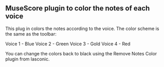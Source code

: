 MuseScore plugin to color the notes of each voice
----
This plug in colors the notes according to the voice. The color scheme is the same as the toolbar:

Voice 1 - Blue Voice 2 - Green Voice 3 - Gold Voice 4 - Red

You can change the colors back to black using the Remove Notes Color plugin from lasconic.

